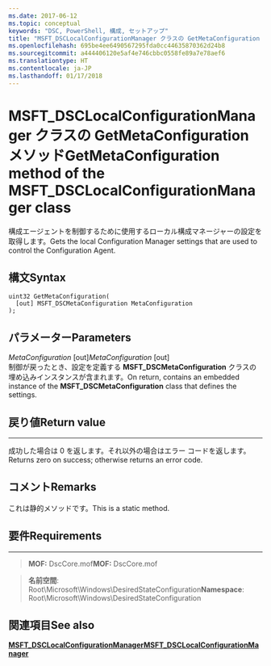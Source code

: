 ```yaml
---
ms.date: 2017-06-12
ms.topic: conceptual
keywords: "DSC, PowerShell, 構成, セットアップ"
title: "MSFT_DSCLocalConfigurationManager クラスの GetMetaConfiguration メソッド"
ms.openlocfilehash: 695be4ee6490567295fda0cc44635870362d24b8
ms.sourcegitcommit: a444406120e5af4e746cbbc0558fe89a7e78aef6
ms.translationtype: HT
ms.contentlocale: ja-JP
ms.lasthandoff: 01/17/2018
---
```

# <a name="getmetaconfiguration-method-of-the-msftdsclocalconfigurationmanager-class"></a><span data-ttu-id="a1982-103">MSFT_DSCLocalConfigurationManager クラスの GetMetaConfiguration メソッド</span><span class="sxs-lookup"><span data-stu-id="a1982-103">GetMetaConfiguration method of the MSFT_DSCLocalConfigurationManager class</span></span>

<span data-ttu-id="a1982-104">構成エージェントを制御するために使用するローカル構成マネージャーの設定を取得します。</span><span class="sxs-lookup"><span data-stu-id="a1982-104">Gets the local Configuration Manager settings that are used to control the Configuration Agent.</span></span>

<a name="syntax"></a><span data-ttu-id="a1982-105">構文</span><span class="sxs-lookup"><span data-stu-id="a1982-105">Syntax</span></span>
------

```mof
uint32 GetMetaConfiguration(
  [out] MSFT_DSCMetaConfiguration MetaConfiguration
);
```

<a name="parameters"></a><span data-ttu-id="a1982-106">パラメーター</span><span class="sxs-lookup"><span data-stu-id="a1982-106">Parameters</span></span>
----------

<span data-ttu-id="a1982-107">*MetaConfiguration* \[out\]</span><span class="sxs-lookup"><span data-stu-id="a1982-107">*MetaConfiguration* \[out\]</span></span>  
<span data-ttu-id="a1982-108">制御が戻ったとき、設定を定義する **MSFT_DSCMetaConfiguration** クラスの埋め込みインスタンスが含まれます。</span><span class="sxs-lookup"><span data-stu-id="a1982-108">On return, contains an embedded instance of the **MSFT_DSCMetaConfiguration** class that defines the settings.</span></span>

## <a name="return-value"></a><span data-ttu-id="a1982-109">戻り値</span><span class="sxs-lookup"><span data-stu-id="a1982-109">Return value</span></span>
------------

<span data-ttu-id="a1982-110">成功した場合は 0 を返します。それ以外の場合はエラー コードを返します。</span><span class="sxs-lookup"><span data-stu-id="a1982-110">Returns zero on success; otherwise returns an error code.</span></span>

## <a name="remarks"></a><span data-ttu-id="a1982-111">コメント</span><span class="sxs-lookup"><span data-stu-id="a1982-111">Remarks</span></span>

<span data-ttu-id="a1982-112">これは静的メソッドです。</span><span class="sxs-lookup"><span data-stu-id="a1982-112">This is a static method.</span></span>

## <a name="requirements"></a><span data-ttu-id="a1982-113">要件</span><span class="sxs-lookup"><span data-stu-id="a1982-113">Requirements</span></span>
------------
><span data-ttu-id="a1982-114">**MOF:** DscCore.mof</span><span class="sxs-lookup"><span data-stu-id="a1982-114">**MOF:** DscCore.mof</span></span>

><span data-ttu-id="a1982-115">**名前空間**: Root\Microsoft\Windows\DesiredStateConfiguration</span><span class="sxs-lookup"><span data-stu-id="a1982-115">**Namespace**: Root\Microsoft\Windows\DesiredStateConfiguration</span></span>


## <a name="see-also"></a><span data-ttu-id="a1982-116">関連項目</span><span class="sxs-lookup"><span data-stu-id="a1982-116">See also</span></span>


[<span data-ttu-id="a1982-117">**MSFT_DSCLocalConfigurationManager**</span><span class="sxs-lookup"><span data-stu-id="a1982-117">**MSFT_DSCLocalConfigurationManager**</span></span>](msft-dsclocalconfigurationmanager.md)


 

 



